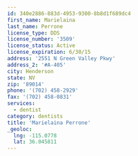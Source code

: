 ```yaml
---
id: 340e2886-883d-4953-9300-8b8d1f689dc4
first_name: Marielaina
last_name: Perrone
license_type: DDS
license_number: '3509'
license_status: Active
license_expiration: 6/30/15
address: '2551 N Green Valley Pkwy'
address_2: '#A-405'
city: Henderson
state: NV
zip: '89014'
phone: '(702) 458-2929'
fax: '(702) 458-0831'
services:
  - dentist
category: dentists
title: 'Marielaina Perrone'
_geoloc:
  lng: -115.0778
  lat: 36.045811
---
```

